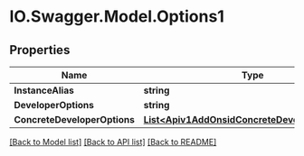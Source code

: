 # IO.Swagger.Model.Options1
## Properties

Name | Type | Description | Notes
------------ | ------------- | ------------- | -------------
**InstanceAlias** | **string** |  | [optional] 
**DeveloperOptions** | **string** |  | [optional] 
**ConcreteDeveloperOptions** | [**List&lt;Apiv1AddOnsidConcreteDeveloperOptions&gt;**](Apiv1AddOnsidConcreteDeveloperOptions.md) |  | [optional] 

[[Back to Model list]](../README.md#documentation-for-models) [[Back to API list]](../README.md#documentation-for-api-endpoints) [[Back to README]](../README.md)

